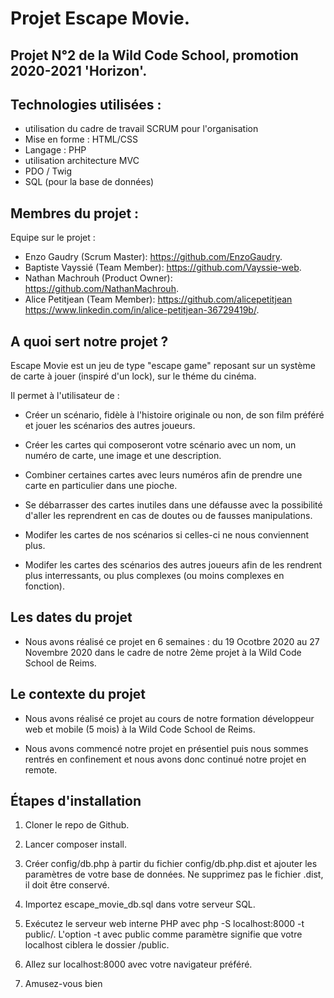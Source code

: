 # Projet Escape Movie.
## Projet N°2 de la Wild Code School, promotion 2020-2021 'Horizon'.

## Technologies utilisées : 

*  utilisation du cadre de travail SCRUM pour l'organisation
* Mise en forme : HTML/CSS
* Langage : PHP
* utilisation architecture MVC
* PDO / Twig
* SQL (pour la base de données)

## Membres du projet : 

Equipe sur le projet :
* Enzo Gaudry (Scrum Master): https://github.com/EnzoGaudry.
* Baptiste Vayssié (Team Member): https://github.com/Vayssie-web.
* Nathan Machrouh (Product Owner): https://github.com/NathanMachrouh.
* Alice Petitjean (Team Member): https://github.com/alicepetitjean https://www.linkedin.com/in/alice-petitjean-36729419b/.

##  A quoi sert notre projet ?

Escape Movie est un jeu de type "escape game" reposant sur un système de carte à jouer (inspiré d'un lock), sur le théme du cinéma.

Il permet à l'utilisateur de :
* Créer un scénario, fidèle à l'histoire originale ou non, de son film préféré et jouer les scénarios des autres joueurs. 

* Créer les cartes qui composeront votre scénario avec un nom, un numéro de carte, une image et une description.

* Combiner certaines cartes avec leurs numéros afin de prendre une carte en particulier dans une pioche.

* Se débarrasser des cartes inutiles dans une défausse avec la possibilité d'aller les reprendrent en cas de doutes ou de fausses manipulations.

* Modifer les cartes de nos scénarios si celles-ci ne nous conviennent plus.

* Modifer les cartes des scénarios des autres joueurs afin de les rendrent plus interressants, ou plus complexes (ou moins complexes en fonction).

## Les dates du projet 

* Nous avons réalisé ce projet en 6 semaines : du 19 Ocotbre 2020 au 27 Novembre 2020 dans le cadre de notre 2ème projet à la Wild Code School de Reims.

## Le contexte du projet 

* Nous avons réalisé ce projet au cours de notre formation développeur web et mobile (5 mois) à la Wild Code School de Reims.

* Nous avons commencé notre projet en présentiel puis nous sommes rentrés en confinement et nous avons donc continué notre projet en remote.


## Étapes d'installation


1. Cloner le repo de Github.

2. Lancer composer install.

3. Créer config/db.php à partir du fichier config/db.php.dist et ajouter les paramètres de votre base de données. Ne supprimez pas le fichier .dist, il doit être conservé.

4. Importez escape_movie_db.sql dans votre serveur SQL.

5. Exécutez le serveur web interne PHP avec php -S localhost:8000 -t public/. L'option -t avec public comme paramètre signifie que votre localhost ciblera le dossier /public.

6. Allez sur localhost:8000 avec votre navigateur préféré.

7. Amusez-vous bien
